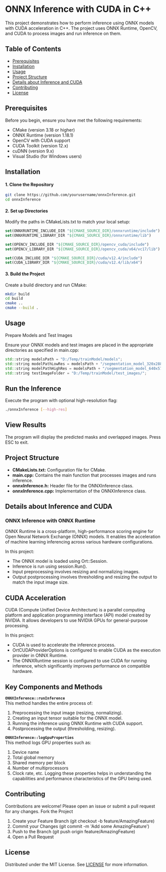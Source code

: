 # ONNX Inference with CUDA in C++
This project demonstrates how to perform inference using ONNX models with CUDA acceleration in C++. The project uses ONNX Runtime, OpenCV, and CUDA to process images and run inference on them.

## Table of Contents
- [Prerequisites](#prerequisites)
- [Installation](#installation)
- [Usage](#usage)
- [Project Structure](#project-structure)
- [Details about Inference and CUDA](#details-about-inference-and-cuda)
- [Contributing](#contributing)
- [License](#license)

## Prerequisites
Before you begin, ensure you have met the following requirements:

- CMake (version 3.18 or higher)
- ONNX Runtime (version 1.18.1)
- OpenCV with CUDA support
- CUDA Toolkit (version 12.x)
- cuDNN (version 9.x)
- Visual Studio (for Windows users)

## Installation

#### 1. Clone the Repository
```sh
git clone https://github.com/yourusername/onnxInference.git
cd onnxInference
 ```

#### 2. Set up Directories
Modify the paths in CMakeLists.txt to match your local setup:
```cmake
set(ONNXRUNTIME_INCLUDE_DIR "${CMAKE_SOURCE_DIR}/onnxruntime/include")
set(ONNXRUNTIME_LIBRARY_DIR "${CMAKE_SOURCE_DIR}/onnxruntime/lib")

set(OPENCV_INCLUDE_DIR "${CMAKE_SOURCE_DIR}/opencv_cuda/include")
set(OPENCV_LIBRARY_DIR "${CMAKE_SOURCE_DIR}/opencv_cuda/x64/vc17/lib")

set(CUDA_INCLUDE_DIR "${CMAKE_SOURCE_DIR}/cuda/v12.4/include")
set(CUDA_LIBRARY_DIR "${CMAKE_SOURCE_DIR}/cuda/v12.4/lib/x64")
 ```

#### 3. Build the Project
Create a build directory and run CMake:
```sh
mkdir build
cd build
cmake ..
cmake --build .
 ```

## Usage
Prepare Models and Test Images

Ensure your ONNX models and test images are placed in the appropriate directories as specified in main.cpp:

```cpp
std::string modelsPath = "D:/Temp/trainModel/models";
std::string modelPathLowRes = modelsPath + "/segmentation_model_320x288.onnx";
std::string modelPathHighRes = modelsPath + "/segmentation_model_640x576.onnx";
std::string testImageFolder = "D:/Temp/trainModel/test_images/";
 ```

## Run the Inference

Execute the program with optional high-resolution flag:

```sh
./onnxInference [--high-res]
 ```

## View Results

The program will display the predicted masks and overlapped images. Press ESC to exit.

## Project Structure
- **CMakeLists.txt:** Configuration file for CMake.
- **main.cpp:** Contains the main function that processes images and runs inference.
- **onnxInference.h:** Header file for the ONNXInference class.
- **onnxInference.cpp:** Implementation of the ONNXInference class.

## Details about Inference and CUDA
### ONNX Inference with ONNX Runtime
ONNX Runtime is a cross-platform, high-performance scoring engine for Open Neural Network Exchange (ONNX) models. It enables the acceleration of machine learning inferencing across various hardware configurations.

In this project:
- The ONNX model is loaded using Ort::Session.
- Inference is run using session.Run().
- Input preprocessing involves resizing and normalizing images.
- Output postprocessing involves thresholding and resizing the output to match the input image size.

## CUDA Acceleration
CUDA (Compute Unified Device Architecture) is a parallel computing platform and application programming interface (API) model created by NVIDIA. It allows developers to use NVIDIA GPUs for general-purpose processing.

In this project:
- CUDA is used to accelerate the inference process.
- OrtCUDAProviderOptions is configured to enable CUDA as the execution provider in ONNX Runtime.
- The ONNXRuntime session is configured to use CUDA for running inference, which significantly improves performance on compatible hardware.
  
## Key Components and Methods
**`ONNXInference::runInference`**  
This method handles the entire process of:
1. Preprocessing the input image (resizing, normalizing).
2. Creating an input tensor suitable for the ONNX model.
3. Running the inference using ONNX Runtime with CUDA support.
4. Postprocessing the output (thresholding, resizing).
 
**`ONNXInference::logGpuProperties`**  
This method logs GPU properties such as:
1. Device name
2. Total global memory
3. Shared memory per block
4. Number of multiprocessors
5. Clock rate, etc.
Logging these properties helps in understanding the capabilities and performance characteristics of the GPU being used.

## Contributing
Contributions are welcome! Please open an issue or submit a pull request for any changes.
Fork the Project
1. Create your Feature Branch (git checkout -b feature/AmazingFeature)
2. Commit your Changes (git commit -m 'Add some AmazingFeature')
3. Push to the Branch (git push origin feature/AmazingFeature)
4. Open a Pull Request
   
## License
Distributed under the MIT License. See [LICENSE](LICENSE) for more information.

